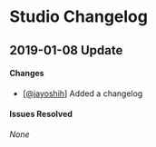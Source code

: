 # Studio Changelog

## 2019-01-08 Update
#### Changes
* [[@jayoshih](https://github.com/jayoshih)] Added a changelog

#### Issues Resolved
_None_
